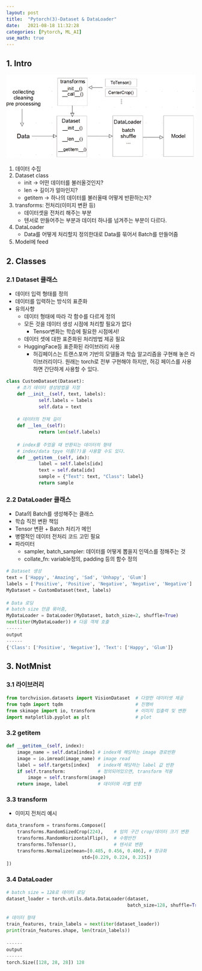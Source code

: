 ```yaml
---
layout: post
title:  "Pytorch(3)-Dataset & DataLoader"
date:   2021-08-18 11:32:28
categories: [Pytorch, ML_AI]
use_math: true
---
```


## 1. Intro
![](/assets/image/Pytorch/py3_1.PNG)
1. 데이터 수집
2. Dataset class
    * init -> 어떤 데이터를 불러올것인지?
    * len -> 길이가 얼마인지?
    * getitem -> 하나의 데이터를 불러올때 어떻게 반환하는지?
3. transforms: 전처리(이미지 변환 등)
    * 데이터셋을 전처리 해주는 부분
    * 텐서로 만들어주는 부분과 데이터 하나를 넘겨주는 부분이 다르다.
4. DataLoader
    * Data를 어떻게 처리할지 정의한대로 Data를 묶어서 Batch를 만들어줌
5. Model에 feed

## 2. Classes
### 2.1 Dataset 클래스
* 데이터 입력 형태를 정의
* 데이터를 입력하는 방식의 표준화
* 유의사항
    * 데이터 형태에 따라 각 함수를 다르게 정의
    * 모든 것을 데이터 생성 시점에 처리할 필요가 없다
        * Tensor변화는 학습에 필요한 시점에서!
    * 데이터 셋에 대한 표준화된 처리방법 제공 필요
    * HuggingFace등 표준화된 라이브러리 사용
        * 허깅페이스는 트랜스포머 기반의 모델들과 학습 알고리즘을 구현해 놓은 라이브러리이다. 원래는 torch로 전부 구현해야 하지만, 허깅 페이스를 사용하면 간단하게 사용할 수 있다.

```python
class CustomDataset(Dataset):
    # 초기 데이터 생성방법을 지정
    def __init__(self, text, labels):
            self.labels = labels
            self.data = text

    # 데이터의 전체 길이
    def __len__(self):
            return len(self.labels)

    # index를 주었을 때 반환되는 데이터의 형태
    # index/data tpye 이름(?)을 사용할 수도 있다.
    def __getitem__(self, idx):
            label = self.labels[idx]
            text = self.data[idx]
            sample = {"Text": text, "Class": label}
            return sample
```

### 2.2 DataLoader 클래스
* Data의 Batch를 생성해주는 클래스
* 학습 직전 변환 책임
* Tensor 변환 + Batch 처리가 메인
* 병렬적인 데이터 전처리 코드 고민 필요
* 파라미터
    * sampler, batch_sampler: 데이터를 어떻게 뽑을지 인덱스를 정해주는 것
    * collate_fn: variable정의, padding 등의 함수 정의

```python
# Dataset 생성
text = ['Happy', 'Amazing', 'Sad', 'Unhapy', 'Glum']
labels = ['Positive', 'Positive', 'Negative', 'Negative', 'Negative']
MyDataset = CustomDataset(text, labels)

# Data 로딩
# batch size 만큼 묶어줌,
MyDataLoader = DataLoader(MyDataset, batch_size=2, shuffle=True)
next(iter(MyDataLoader)) # 다음 객체 호출
------
output
------
{'Class': ['Positive', 'Negative'], 'Text': ['Happy', 'Glum']}
```

## 3. NotMnist
### 3.1 라이브러리

```python
from torchvision.datasets import VisionDataset  # 다양한 데이터셋 제공
from tqdm import tqdm                           # 진행바
from skimage import io, transform               # 이미지 입출력 및 변환
import matplotlib.pyplot as plt                 # plot
```

### 3.2 __getitem__

```python
def __getitem__(self, index):
    image_name = self.data[index] # index에 해당하는 image 경로반환
    image = io.imread(image_name) # image read
    label = self.targets[index]   # index에 해당하는 label 값 반환
    if self.transform:            # 정의되어있으면, transform 적용
        image = self.transform(image)
    return image, label           # 데이터와 라벨 반환
```

### 3.3 transform
* 이미지 전처리 예시

```python
data_transform = transforms.Compose([
    transforms.RandomSizedCrop(224),    # 임의 구간 crop/데이터 크기 변환
    transforms.RandomHorizontalFlip(),  # 수평반전
    transforms.ToTensor(),              # 텐서로 변환
    transforms.Normalize(mean=[0.485, 0.456, 0.406], # 정규화
                            std=[0.229, 0.224, 0.225])
])
```

### 3.4 DataLoader

```python
# batch size = 128로 데이터 로딩
dataset_loader = torch.utils.data.DataLoader(dataset,
                                             batch_size=128, shuffle=True)

# 데이터 형태
train_features, train_labels = next(iter(dataset_loader))
print(train_features.shape, len(train_labels))

------
output
------
torch.Size([128, 28, 28]) 128
```